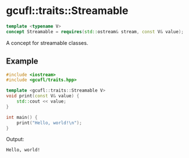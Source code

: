 # gcufl::traits::Streamable
```cpp
template <typename V>
concept Streamable = requires(std::ostream& stream, const V& value);
```
A concept for streamable classes.
## Example
```cpp
#include <iostream>
#include <gcufl/traits.hpp>

template <gcufl::traits::Streamable V>
void print(const V& value) {
	std::cout << value;
}

int main() {
	print("Hello, world!\n");
}
```
Output:
```
Hello, world!
```
